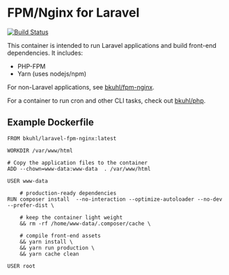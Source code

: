 # FPM/Nginx for Laravel

[![Build Status](https://travis-ci.org/bkuhl/laravel-fpm-nginx.svg?branch=master)](https://travis-ci.org/bkuhl/laravel-fpm-nginx)

This container is intended to run Laravel applications and build front-end dependencies.  It includes:
 
 * PHP-FPM
 * Yarn (uses nodejs/npm)
   
For non-Laravel applications, see [bkuhl/fpm-nginx](https://github.com/bkuhl/fpm-nginx).

For a container to run cron and other CLI tasks, check out [bkuhl/php](https://github.com/bkuhl/php).

## Example Dockerfile

```
FROM bkuhl/laravel-fpm-nginx:latest

WORKDIR /var/www/html

# Copy the application files to the container
ADD --chown=www-data:www-data  . /var/www/html

USER www-data

    # production-ready dependencies
RUN composer install  --no-interaction --optimize-autoloader --no-dev --prefer-dist \

    # keep the container light weight
    && rm -rf /home/www-data/.composer/cache \
    
    # compile front-end assets
    && yarn install \
    && yarn run production \
    && yarn cache clean

USER root
```
